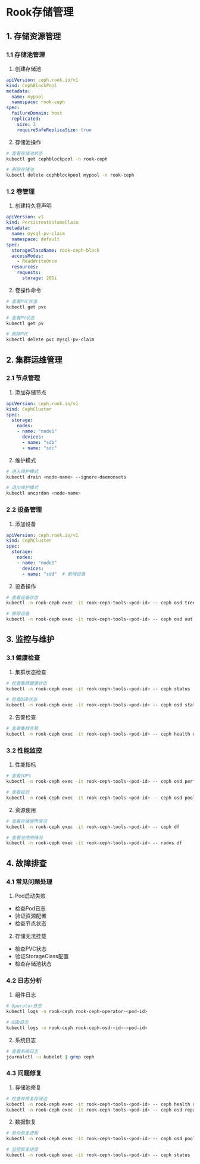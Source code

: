# Rook存储管理

## 1. 存储资源管理

### 1.1 存储池管理
1. 创建存储池
```yaml
apiVersion: ceph.rook.io/v1
kind: CephBlockPool
metadata:
  name: mypool
  namespace: rook-ceph
spec:
  failureDomain: host
  replicated:
    size: 3
    requireSafeReplicaSize: true
```

2. 存储池操作
```bash
# 查看存储池状态
kubectl get cephblockpool -n rook-ceph

# 删除存储池
kubectl delete cephblockpool mypool -n rook-ceph
```

### 1.2 卷管理
1. 创建持久卷声明
```yaml
apiVersion: v1
kind: PersistentVolumeClaim
metadata:
  name: mysql-pv-claim
  namespace: default
spec:
  storageClassName: rook-ceph-block
  accessModes:
    - ReadWriteOnce
  resources:
    requests:
      storage: 20Gi
```

2. 卷操作命令
```bash
# 查看PVC状态
kubectl get pvc

# 查看PV状态
kubectl get pv

# 删除PVC
kubectl delete pvc mysql-pv-claim
```

## 2. 集群运维管理

### 2.1 节点管理
1. 添加存储节点
```yaml
apiVersion: ceph.rook.io/v1
kind: CephCluster
spec:
  storage:
    nodes:
    - name: "node1"
      devices:
      - name: "sdb"
      - name: "sdc"
```

2. 维护模式
```bash
# 进入维护模式
kubectl drain <node-name> --ignore-daemonsets

# 退出维护模式
kubectl uncordon <node-name>
```

### 2.2 设备管理
1. 添加设备
```yaml
apiVersion: ceph.rook.io/v1
kind: CephCluster
spec:
  storage:
    nodes:
    - name: "node1"
      devices:
      - name: "sdd"  # 新增设备
```

2. 设备操作
```bash
# 查看设备状态
kubectl -n rook-ceph exec -it rook-ceph-tools-<pod-id> -- ceph osd tree

# 移除设备
kubectl -n rook-ceph exec -it rook-ceph-tools-<pod-id> -- ceph osd out osd.<id>
```

## 3. 监控与维护

### 3.1 健康检查
1. 集群状态检查
```bash
# 检查集群健康状态
kubectl -n rook-ceph exec -it rook-ceph-tools-<pod-id> -- ceph status

# 检查OSD状态
kubectl -n rook-ceph exec -it rook-ceph-tools-<pod-id> -- ceph osd status
```

2. 告警检查
```bash
# 查看集群告警
kubectl -n rook-ceph exec -it rook-ceph-tools-<pod-id> -- ceph health detail
```

### 3.2 性能监控
1. 性能指标
```bash
# 查看IOPS
kubectl -n rook-ceph exec -it rook-ceph-tools-<pod-id> -- ceph osd perf

# 查看延迟
kubectl -n rook-ceph exec -it rook-ceph-tools-<pod-id> -- ceph osd pool stats
```

2. 资源使用
```bash
# 查看存储使用情况
kubectl -n rook-ceph exec -it rook-ceph-tools-<pod-id> -- ceph df

# 查看池使用情况
kubectl -n rook-ceph exec -it rook-ceph-tools-<pod-id> -- rados df
```

## 4. 故障排查

### 4.1 常见问题处理
1. Pod启动失败
- 检查Pod日志
- 验证资源配置
- 检查节点状态

2. 存储无法挂载
- 检查PVC状态
- 验证StorageClass配置
- 检查存储池状态

### 4.2 日志分析
1. 组件日志
```bash
# Operator日志
kubectl logs -n rook-ceph rook-ceph-operator-<pod-id>

# OSD日志
kubectl logs -n rook-ceph rook-ceph-osd-<id>-<pod-id>
```

2. 系统日志
```bash
# 查看系统日志
journalctl -u kubelet | grep ceph
```

### 4.3 问题修复
1. 存储池修复
```bash
# 检查并修复存储池
kubectl -n rook-ceph exec -it rook-ceph-tools-<pod-id> -- ceph health detail
kubectl -n rook-ceph exec -it rook-ceph-tools-<pod-id> -- ceph osd repair
```

2. 数据恢复
```bash
# 启动恢复进程
kubectl -n rook-ceph exec -it rook-ceph-tools-<pod-id> -- ceph osd pool set <pool-name> recovery_priority 5

# 监控恢复进度
kubectl -n rook-ceph exec -it rook-ceph-tools-<pod-id> -- ceph status
``` 